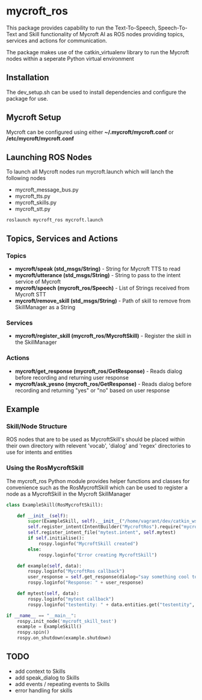 # mycroft_ros
This package provides capability to run the Text-To-Speech, Speech-To-Text and Skill functionality of Mycroft AI as ROS nodes providing topics, services and actions for communication.

The package makes use of the catkin_virtualenv library to run the Mycroft nodes within a seperate Python virtual environment
## Installation
The dev_setup.sh can be used to install dependencies and configure the package for use. 
## Mycroft Setup
Mycroft can be configured using either **~/.mycroft/mycroft.conf** or **/etc/mycroft/mycroft.conf**
## Launching ROS Nodes
To launch all Mycroft nodes run mycroft.launch which will lanch the following nodes
* mycroft_message_bus.py
* mycroft_tts.py
* mycroft_skills.py
* mycroft_stt.py
```
roslaunch mycroft_ros mycroft.launch
```
## Topics, Services and Actions
### Topics
* **mycroft/speak (std_msgs/String)** - String for Mycroft TTS to read
* **mycroft/utterance (std_msgs/String)** - String to pass to the intent service of Mycroft
* **mycroft/speech (mycroft_ros/Speech)** - List of Strings received from Mycroft STT
* **mycroft/remove_skill (std_msgs/String)** - Path of skill to remove from SkillManager as a String
### Services
* **mycroft/register_skill (mycroft_ros/MycroftSkill)** - Register the skill in the SkillManager
### Actions
* **mycroft/get_response (mycroft_ros/GetResponse)** - Reads dialog before recording and returning user response
* **mycroft/ask_yesno (mycroft_ros/GetResponse)** - Reads dialog before recording and returning "yes" or "no" based on user 
response
## Example
### Skill/Node Structure
ROS nodes that are to be used as MycroftSkill's should be placed within their own directory with relevent 'vocab', 'dialog' and 'regex' directories to use for intents and entities
### Using the RosMycroftSkill
The mycroft_ros Python module provides helper functions and classes for convenience such as the RosMycroftSkill which can be used to register a node as a MycroftSkill in the Mycroft SkillManager
``` python
class ExampleSkill(RosMycroftSkill):

    def __init__(self):
        super(ExampleSkill, self).__init__("/home/vagrant/dev/catkin_ws/src/mycroft_ros/scripts/example")
        self.register_intent(IntentBuilder("MycroftRos").require("mycroft").require("ros"), self.example)
        self.register_intent_file("mytest.intent", self.mytest)
        if self.initialise():
            rospy.loginfo("MycroftSkill created")
        else:
            rospy.loginfo("Error creating MycroftSkill")

    def example(self, data):
        rospy.loginfo("MycroftRos callback")
        user_response = self.get_response(dialog="say something cool to me")
        rospy.loginfo("Response: " + user_response)

    def mytest(self, data):
        rospy.loginfo("mytest callback")
        rospy.loginfo("testentity: " + data.entities.get("testentity", ""))

if __name__ == "__main__":
    rospy.init_node('mycroft_skill_test')
    example = ExampleSkill()
    rospy.spin()
    rospy.on_shutdown(example.shutdown)
```
## TODO
* add context to Skills
* add speak_dialog to Skills
* add events / repeating events to Skills
* error handling for skills
